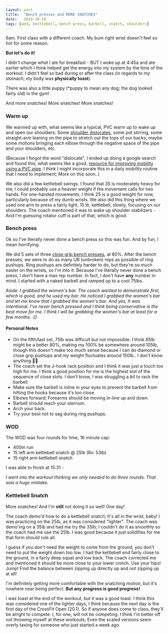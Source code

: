 ```yaml
---
layout: post
title:  "Bench presses and MORE SNATCHES"
date:   2019-10-10
tags: [wod, kettlebell, bench press, barbell, snatch, shoulders]
---
```


6am. First class with a different coach. My bum right wrist doesn't feel so
hot for some reason.

**But let's do it!**

I didn't change _what_ I ate for breakfast - BUT I woke up at 4:45a and ate
earlier which I think helped get the energy into my system by the time of the
workout. I didn't feel so bad during or after the class (in regards to my
stomach; my body was **physically toast**).

There was also a little puppy (\*puppy to mean any dog; the dog looked fairly
old) in the gym!

And more snatches! More snatches! More snatches!

<!--more-->

### Warm up

We warmed up with, what seems like a typical, PVC warm up to wake up and open
our shoulders: Some [shoulder
dislocates](https://www.youtube.com/watch?v=xpXtyFYMSKg), some pot stirring,
some straight-arm leaning on the pipe to stretch out the tops of our backs,
maybe some motions bringing each elbow through the negative space of the pipe
and your shoulders, etc.

(Because I forgot the word "dislocate", I ended up doing a google search and
found this, what seems like a good, [resource for improving mobility using a
PVC pipe](https://www.shape.com/fitness/tips/pvc-pipe-mobility-exercises). I
think I might incorporate this in a daily mobility routine that I need to
implement; More on this soon..)

We also did a few kettlebell swings. I found that 35 is moderately heavy for
me; I could probably use a heavier weight if the movement calls for two hands.
For one-handed movements, I think 25 is a good weight for now, particularly
because of my dumb wrists. We also did this thing where we used one arm to
press a fairly light, 15 lb, kettlebell, slowly, focusing on our shoulders. The
coach mentioned it was to wake up shoulder stabilizers - And I'm guessing
rotator cuff is part of that, which is good.

### Bench press

Ok so I've literally never done a bench press so this was fun. And by fun, I
mean horrifying.

We did 5 sets of three [close grip bench
presses](https://www.youtube.com/watch?v=nEF0bv2FW94), at 80%. After the bench
presses, we were to do as many UB (unbroken) reps as possible of ring pushups.
Ring pushups are definitely harder to do, but they're so much easier on the
wrists, so I'm into it. Because I've literally never done a bench press, I
don't have a max rep number. In fact, I don't have **any** number in mind. I
started with a naked barbell and ramped up to a cool 75lbs.

_Aside: I grabbed the women's bar. The coach wanted to demonstrate first, which
is good, and he used my bar. He noticed I grabbed the women's bar and let me
know that I grabbed the women's bar. And yes, It was intentional. I've never
bench pressed and I think being conservative is the best move for me. I think I
will be grabbing the women's bar at least for a few months. :neutral_face:_


#### Personal Notes

- On the fifth/last set, 75lb was difficult but not impossible. I think 85lb
  might be a better 80%, making my 100% be somewhere around 105lb, though this
  doesn't make too much sense because I can do diamond or close grip pushups
  and my weight fluctuates around 150lb.. I don't know anything :man_shrugging:
- The coach set the J-hook rack position and I think it was just a touch too
  high for me. I think a good position for me is the highest slot of the
  sequence of close slots. I don't know, I was struggling a bit to rack the
  barbell.
- Make sure the barbell is inline in your eyes to prevent the barbell from
  hitting the hooks because it's too close.
- Elbows forward; Forearms should be moving in-line up and down.
- Barbell should reach your sternum.
- Arch your back.
- Try your best not to sag during ring pushups.


### WOD

The WOD was four rounds for time, 16 minute cap:
- 400m run
- 15 left arm kettlebell snatch @ 25lb (Rx: 53lb)
- 15 right arm kettlebell snatch

I was able to finish at 15:31 -

_I went into the workout thinking we only needed to do three rounds. That was a huge mistake._


### Kettlebell Snatch

More snatches! And I'm **still** not doing it so well! One day!

The coach demo'd how to do a kettlebell snatch; It's all in the wrist, baby!
I was practicing on the 25lb, as it was considered "lighter". The coach was
demo'ing on a 35lb and had me try the 35lb; I couldn't do it as smoothly so the
coach had me use the 25lb. I was good because it just solidifies for me that
form should rule all. 

I guess if you don't need the weight to come from the ground, you don't need to
put the weight down too low. I had the kettlebell end fairly close to the
ground, in a fairly deep squat and low back. The coach corrected me and
mentioned it should be more close to your lower crotch. Use your hips! Jump!
Find the balance between zipping up directly up and not zipping up at all!

I'm definitely getting more comfortable with the snatching motion, but it's
nowhere near being perfect. **But any progress is good progress!**

I was toast at the end of the workout, but it was a good toast. I think this
was considered one of the lighter days, I think because the next day is the
first day of the CrossFit Open (20.1). So if anyone does come to class, they'll
be alright to compete. I, for one, will not be competing. I think I'm better
off not throwing myself at these workouts; Even the scaled versions seem overly
taxing for someone who just started a week ago.

